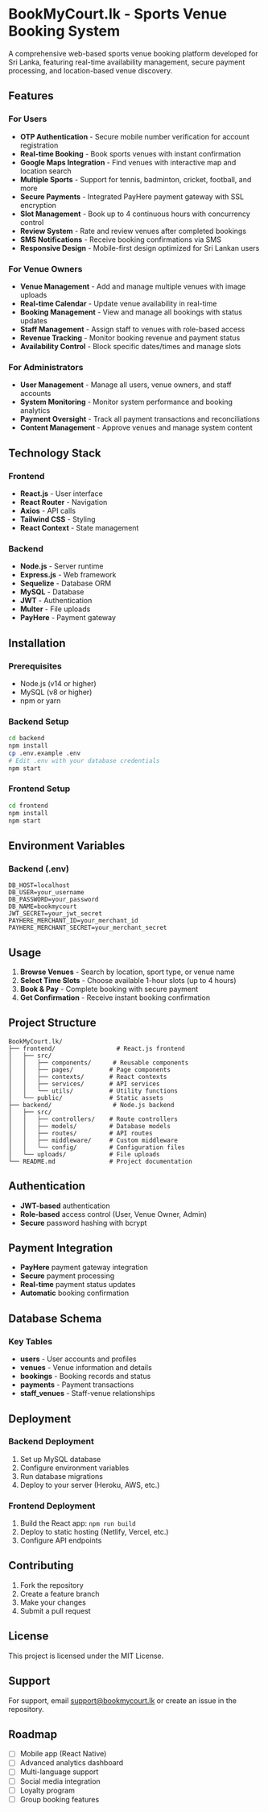 # BookMyCourt.lk - Sports Venue Booking System

A comprehensive web-based sports venue booking platform developed for Sri Lanka, featuring real-time availability management, secure payment processing, and location-based venue discovery.

## Features

### For Users
- **OTP Authentication** - Secure mobile number verification for account registration
- **Real-time Booking** - Book sports venues with instant confirmation
- **Google Maps Integration** - Find venues with interactive map and location search
- **Multiple Sports** - Support for tennis, badminton, cricket, football, and more
- **Secure Payments** - Integrated PayHere payment gateway with SSL encryption
- **Slot Management** - Book up to 4 continuous hours with concurrency control
- **Review System** - Rate and review venues after completed bookings
- **SMS Notifications** - Receive booking confirmations via SMS
- **Responsive Design** - Mobile-first design optimized for Sri Lankan users

### For Venue Owners
- **Venue Management** - Add and manage multiple venues with image uploads
- **Real-time Calendar** - Update venue availability in real-time
- **Booking Management** - View and manage all bookings with status updates
- **Staff Management** - Assign staff to venues with role-based access
- **Revenue Tracking** - Monitor booking revenue and payment status
- **Availability Control** - Block specific dates/times and manage slots

### For Administrators
- **User Management** - Manage all users, venue owners, and staff accounts
- **System Monitoring** - Monitor system performance and booking analytics
- **Payment Oversight** - Track all payment transactions and reconciliations
- **Content Management** - Approve venues and manage system content

## Technology Stack

### Frontend
- **React.js** - User interface
- **React Router** - Navigation
- **Axios** - API calls
- **Tailwind CSS** - Styling
- **React Context** - State management

### Backend
- **Node.js** - Server runtime
- **Express.js** - Web framework
- **Sequelize** - Database ORM
- **MySQL** - Database
- **JWT** - Authentication
- **Multer** - File uploads
- **PayHere** - Payment gateway

## Installation

### Prerequisites
- Node.js (v14 or higher)
- MySQL (v8 or higher)
- npm or yarn

### Backend Setup
```bash
cd backend
npm install
cp .env.example .env
# Edit .env with your database credentials
npm start
```

### Frontend Setup
```bash
cd frontend
npm install
npm start
```

##  Environment Variables

### Backend (.env)
```env
DB_HOST=localhost
DB_USER=your_username
DB_PASSWORD=your_password
DB_NAME=bookmycourt
JWT_SECRET=your_jwt_secret
PAYHERE_MERCHANT_ID=your_merchant_id
PAYHERE_MERCHANT_SECRET=your_merchant_secret
```

##  Usage

1. **Browse Venues** - Search by location, sport type, or venue name
2. **Select Time Slots** - Choose available 1-hour slots (up to 4 hours)
3. **Book & Pay** - Complete booking with secure payment
4. **Get Confirmation** - Receive instant booking confirmation

##  Project Structure

```
BookMyCourt.lk/
├── frontend/                 # React.js frontend
│   ├── src/
│   │   ├── components/      # Reusable components
│   │   ├── pages/          # Page components
│   │   ├── contexts/       # React contexts
│   │   ├── services/       # API services
│   │   └── utils/          # Utility functions
│   └── public/             # Static assets
├── backend/                 # Node.js backend
│   ├── src/
│   │   ├── controllers/    # Route controllers
│   │   ├── models/         # Database models
│   │   ├── routes/         # API routes
│   │   ├── middleware/     # Custom middleware
│   │   └── config/         # Configuration files
│   └── uploads/            # File uploads
└── README.md               # Project documentation
```

##  Authentication

- **JWT-based** authentication
- **Role-based** access control (User, Venue Owner, Admin)
- **Secure** password hashing with bcrypt

##  Payment Integration

- **PayHere** payment gateway integration
- **Secure** payment processing
- **Real-time** payment status updates
- **Automatic** booking confirmation

##  Database Schema

### Key Tables
- **users** - User accounts and profiles
- **venues** - Venue information and details
- **bookings** - Booking records and status
- **payments** - Payment transactions
- **staff_venues** - Staff-venue relationships

##  Deployment

### Backend Deployment
1. Set up MySQL database
2. Configure environment variables
3. Run database migrations
4. Deploy to your server (Heroku, AWS, etc.)

### Frontend Deployment
1. Build the React app: `npm run build`
2. Deploy to static hosting (Netlify, Vercel, etc.)
3. Configure API endpoints

##  Contributing

1. Fork the repository
2. Create a feature branch
3. Make your changes
4. Submit a pull request

##  License

This project is licensed under the MIT License.

##  Support

For support, email support@bookmycourt.lk or create an issue in the repository.

##  Roadmap

- [ ] Mobile app (React Native)
- [ ] Advanced analytics dashboard
- [ ] Multi-language support
- [ ] Social media integration
- [ ] Loyalty program
- [ ] Group booking features
